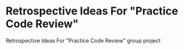 # Retrospective Ideas For "Practice Code Review"
 Retrospective Ideas For "Practice Code Review" group project
